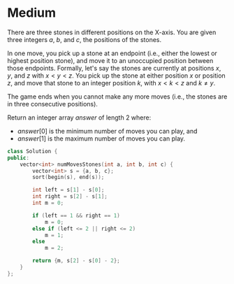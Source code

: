# Medium

There are three stones in different positions on the X-axis. You are given three integers $a$, $b$, and $c$, the positions of the stones.

In one move, you pick up a stone at an endpoint (i.e., either the lowest or highest position stone), and move it to an unoccupied position between those endpoints. Formally, let's say the stones are currently at positions $x$, $y$, and $z$ with $x < y < z$. You pick up the stone at either position $x$ or position $z$, and move that stone to an integer position $k$, with $x < k < z$ and $k \neq y$.

The game ends when you cannot make any more moves (i.e., the stones are in three consecutive positions).

Return an integer array $answer$ of length 2 where:

- $answer[0]$ is the minimum number of moves you can play, and
- $answer[1]$ is the maximum number of moves you can play.

```cpp
class Solution {
public:
    vector<int> numMovesStones(int a, int b, int c) {
        vector<int> s = {a, b, c};
        sort(begin(s), end(s));

        int left = s[1] - s[0];
        int right = s[2] - s[1];
        int m = 0;

        if (left == 1 && right == 1)
            m = 0;
        else if (left <= 2 || right <= 2)
            m = 1;
        else
            m = 2;

        return {m, s[2] - s[0] - 2};
    }
};
```
